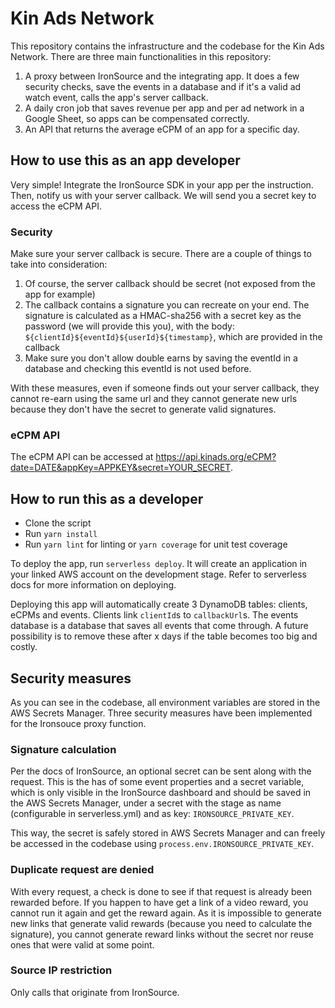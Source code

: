 # Kin Ads Network

This repository contains the infrastructure and the codebase for the Kin Ads Network. There are three
main functionalities in this repository:

1.  A proxy between IronSource and the integrating app. It does a few security checks, save the events
    in a database and if it's a valid ad watch event, calls the app's server callback.
2.  A daily cron job that saves revenue per app and per ad network in a Google Sheet, so apps can be
    compensated correctly.
3.  An API that returns the average eCPM of an app for a specific day.

## How to use this as an app developer

Very simple! Integrate the IronSource SDK in your app per the instruction. Then, notify us with your
server callback. We will send you a secret key to access the eCPM API.

### Security

Make sure your server callback is secure. There are a couple of things to take into consideration:

1.  Of course, the server callback should be secret (not exposed from the app for example)
2.  The callback contains a signature you can recreate on your end. The signature is calculated as a
    HMAC-sha256 with a secret key as the password (we will provide this you), with the body:
    `${clientId}${eventId}${userId}${timestamp}`, which are provided in the callback
3.  Make sure you don't allow double earns by saving the eventId in a database and checking this
    eventId is not used before.

With these measures, even if someone finds out your server callback, they cannot re-earn using the
same url and they cannot generate new urls because they don't have the secret to generate
valid signatures.

### eCPM API

The eCPM API can be accessed at https://api.kinads.org/eCPM?date=DATE&appKey=APPKEY&secret=YOUR_SECRET.

## How to run this as a developer

- Clone the script
- Run `yarn install`
- Run `yarn lint` for linting or `yarn coverage` for unit test coverage

To deploy the app, run `serverless deploy`. It will create an application in your linked AWS account on the
development stage. Refer to serverless docs for more information on deploying.

Deploying this app will automatically create 3 DynamoDB tables: clients, eCPMs and events. Clients link `clientId`s
to `callbackUrl`s. The events database is a database that saves all events that come through. A future 
possibility is to remove these after x days if the table becomes too big and costly.

## Security measures

As you can see in the codebase, all environment variables are stored in the AWS Secrets Manager.
Three security measures have been implemented for the Ironsouce proxy function.

### Signature calculation

Per the docs of IronSource, an optional secret can be sent along with the request. This is the has of some
event properties and a secret variable, which is only visible in the IronSource dashboard and should
be saved in the AWS Secrets Manager, under a secret with the stage as name (configurable in serverless.yml)
and as key: `IRONSOURCE_PRIVATE_KEY`.

This way, the secret is safely stored in AWS Secrets Manager and can freely be accessed in the codebase
using `process.env.IRONSOURCE_PRIVATE_KEY`.

### Duplicate request are denied

With every request, a check is done to see if that request is already been rewarded before. If you happen
to have get a link of a video reward, you cannot run it again and get the reward again. As it is impossible
to generate new links that generate valid rewards (because you need to calculate the signature), you cannot
generate reward links without the secret nor reuse ones that were valid at some point.

### Source IP restriction

Only calls that originate from IronSource.

